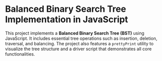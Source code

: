 # Balanced Binary Search Tree Implementation in JavaScript

This project implements a **Balanced Binary Search Tree (BST)** using JavaScript. It includes essential tree operations such as insertion, deletion, traversal, and balancing. The project also features a `prettyPrint` utility to visualize the tree structure and a driver script that demonstrates all core functionalities.
